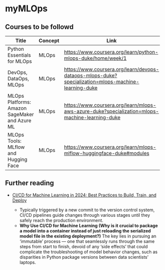 # myMLOps

## Courses to be followd

|Title|Concept|Link|Priority|Studied up to:|
|---|---|---|---|---|
|Python Essentials for MLOps|MLOps|https://www.coursera.org/learn/python-mlops-duke/home/week/1|high|https://www.coursera.org/learn/python-mlops-duke/home/week/2|
|DevOps, DataOps, MLOps|MLOps|https://www.coursera.org/learn/devops-dataops-mlops-duke?specialization=mlops-machine-learning-duke|high||
|MLOps Platforms: Amazon SageMaker and Azure ML|MLOps|https://www.coursera.org/learn/mlops-aws-azure-duke?specialization=mlops-machine-learning-duke|high||
|MLOps Tools: MLflow and Hugging Face|MLOps|https://www.coursera.org/learn/mlops-mlflow-huggingface-duke#modules|high||



## Further reading
- [CI/CD for Machine Learning in 2024: Best Practices to Build, Train, and Deploy](https://medium.com/infer-qwak/ci-cd-for-machine-learning-in-2024-best-practices-to-build-test-and-deploy-c4ad869824d2)
    
    - Typically triggered by a new commit to the version control system, CI/CD pipelines guide changes through various stages until they safely reach the production environment.
    - **Why Use CI/CD for Machine Learning (Why is it crucial to package a model into a container instead of just reloading the serialized model file in the existing deployment?)** The key lies in pursuing an ‘immutable’ process — one that seamlessly runs through the same steps from start to finish, devoid of any ‘side effects’ that could complicate the troubleshooting of model behavior changes, such as disparities in Python package versions between data scientists’ laptops.


